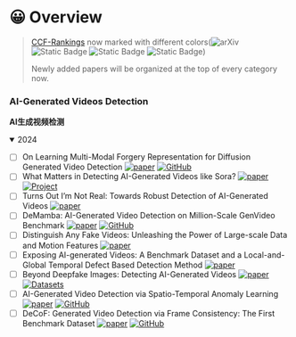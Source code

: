 
# 😀 Overview

> [CCF-Rankings](https://www.ccf.org.cn/en/About_CCF/Media_Center/) now marked with different colors(![arXiv](https://img.shields.io/badge/CCF_A-dc3545) ![Static Badge](https://img.shields.io/badge/CCF_B-ffc107) ![Static Badge](https://img.shields.io/badge/CCF_C-28a745) ![Static Badge](https://img.shields.io/badge/CCF_None-6c757d))
>
> Newly added papers will be organized at the top of every category now.


### AI-Generated Videos Detection

**AI生成视频检测**

<details open>
<summary>2024</summary>

* [ ] On Learning Multi-Modal Forgery Representation for Diffusion Generated Video Detection [![paper](https://img.shields.io/badge/NeurIPS_'24-dc3545)](https://arxiv.org/abs/2410.23623) [![GitHub](https://img.shields.io/github/stars/SparkleXFantasy/MM-Det?style=flat)](https://github.com/SparkleXFantasy/MM-Det)
* [ ] What Matters in Detecting AI-Generated Videos like Sora? [![paper](https://img.shields.io/badge/Arxiv-2406.19568-6c757d.svg?logo=arXiv)](https://arxiv.org/abs/2406.19568)  [![Project](https://img.shields.io/badge/Project-ffc107)](https://justin-crchang.github.io/3DCNNDetection.github.io/)
* [ ] Turns Out I’m Not Real: Towards Robust Detection of AI-Generated Videos [![paper](https://img.shields.io/badge/Arxiv-2406.09601-6c757d.svg?logo=arXiv)](https://arxiv.org/abs/2406.09601)
* [ ] DeMamba: AI-Generated Video Detection on Million-Scale GenVideo Benchmark [![paper](https://img.shields.io/badge/Arxiv-2405.19707-6c757d.svg?logo=arXiv)](https://arxiv.org/abs/2405.19707) [![GitHub](https://img.shields.io/github/stars/chenhaoxing/DeMamba?style=flat)](https://github.com/chenhaoxing/DeMamba)
* [ ] Distinguish Any Fake Videos: Unleashing the Power of Large-scale Data and Motion Features [![paper](https://img.shields.io/badge/Arxiv-2405.15343-6c757d.svg?logo=arXiv)](https://arxiv.org/abs/2405.15343)
* [ ] Exposing AI-generated Videos: A Benchmark Dataset and a Local-and-Global Temporal Defect Based Detection Method [![paper](https://img.shields.io/badge/Arxiv-2405.04133-6c757d.svg?logo=arXiv)](https://arxiv.org/abs/2405.04133)
* [ ] Beyond Deepfake Images: Detecting AI-Generated Videos [![paper](https://img.shields.io/badge/CVPRW_'24-ff4500)](https://arxiv.org/abs/2404.15955) [![Datasets](https://img.shields.io/badge/Datasets-228b22)](https://huggingface.co/datasets/ductai199x/synth-vid-detect)
* [ ] AI-Generated Video Detection via Spatio-Temporal Anomaly Learning [![paper](https://img.shields.io/badge/PRCV_'24-ff8c00)](https://arxiv.org/abs/2403.16638) [![GitHub](https://img.shields.io/github/stars/multimediaFor/AIGVDet?style=flat)](https://github.com/multimediaFor/AIGVDet)
* [ ] DeCoF: Generated Video Detection via Frame Consistency: The First Benchmark Dataset [![paper](https://img.shields.io/badge/Arxiv-2402.02085-6c757d.svg?logo=arXiv)](https://arxiv.org/abs/2402.02085) [![GitHub](https://img.shields.io/github/stars/wuwuwuyue/DeCoF?style=flat)](https://github.com/wuwuwuyue/DeCoF/)
</details>
